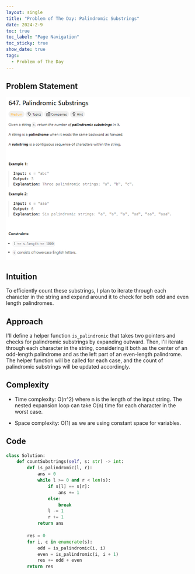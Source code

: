 ```yaml
---
layout: single
title: "Problem of The Day: Palindromic Substrings"
date: 2024-2-9
toc: true
toc_label: "Page Navigation"
toc_sticky: true
show_date: true
tags:
  - Problem of The Day
---
```


## Problem Statement

![problem-647](/assets/images/2024-02-09_16-28-07-problem-647.png)

## Intuition

To efficiently count these substrings, I plan to iterate through each character in the string and expand around it to check for both odd and even length palindromes.

## Approach

I'll define a helper function `is_palindromic` that takes two pointers and checks for palindromic substrings by expanding outward. Then, I'll iterate through each character in the string, considering it both as the center of an odd-length palindrome and as the left part of an even-length palindrome. The helper function will be called for each case, and the count of palindromic substrings will be updated accordingly.

## Complexity

- Time complexity:
  O(n^2) where n is the length of the input string. The nested expansion loop can take O(n) time for each character in the worst case.

- Space complexity:
  O(1) as we are using constant space for variables.

## Code

```python
class Solution:
    def countSubstrings(self, s: str) -> int:
        def is_palindromic(l, r):
            ans = 0
            while l >= 0 and r < len(s):
                if s[l] == s[r]:
                    ans += 1
                else:
                    break
                l -= 1
                r += 1
            return ans

        res = 0
        for i, c in enumerate(s):
            odd = is_palindromic(i, i)
            even = is_palindromic(i, i + 1)
            res += odd + even
        return res
```
